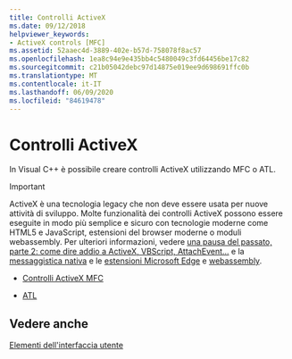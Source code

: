```yaml
---
title: Controlli ActiveX
ms.date: 09/12/2018
helpviewer_keywords:
- ActiveX controls [MFC]
ms.assetid: 52aaec4d-3889-402e-b57d-758078f8ac57
ms.openlocfilehash: 1ea8c94e9e435bb4c5480049c3fd64456be17c82
ms.sourcegitcommit: c21b05042debc97d14875e019ee9d698691ffc0b
ms.translationtype: MT
ms.contentlocale: it-IT
ms.lasthandoff: 06/09/2020
ms.locfileid: "84619478"
---
```

# <a name="activex-controls"></a>Controlli ActiveX

In Visual C++ è possibile creare controlli ActiveX utilizzando MFC o ATL.

>[!IMPORTANT]
> ActiveX è una tecnologia legacy che non deve essere usata per nuove attività di sviluppo. Molte funzionalità dei controlli ActiveX possono essere eseguite in modo più semplice e sicuro con tecnologie moderne come HTML5 e JavaScript, estensioni del browser moderne o moduli webassembly. Per ulteriori informazioni, vedere [una pausa del passato, parte 2: come dire addio a ActiveX, VBScript, AttachEvent...](https://blogs.windows.com/msedgedev/2015/05/06/a-break-from-the-past-part-2-saying-goodbye-to-activex-vbscript-attachevent/) e la [messaggistica nativa](/microsoft-edge/extensions/guides/native-messaging) e le [estensioni Microsoft Edge](/microsoft-edge/extensions) e [webassembly](https://webassembly.org/).

- [Controlli ActiveX MFC](mfc-activex-controls.md)

- [ATL](../atl/active-template-library-atl-concepts.md)

## <a name="see-also"></a>Vedere anche

[Elementi dell'interfaccia utente](user-interface-elements-mfc.md)
